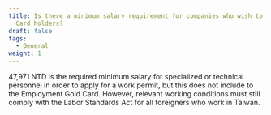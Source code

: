 ```yaml
---
title: Is there a minimum salary requirement for companies who wish to hire Gold
  Card holders?
draft: false
tags:
  - General
weight: 1
---
```

47,971 NTD is the required minimum salary for specialized or technical personnel in order to apply for a work permit, but this does not include to the Employment Gold Card. However, relevant working conditions must still comply with the Labor Standards Act for all foreigners who work in Taiwan.